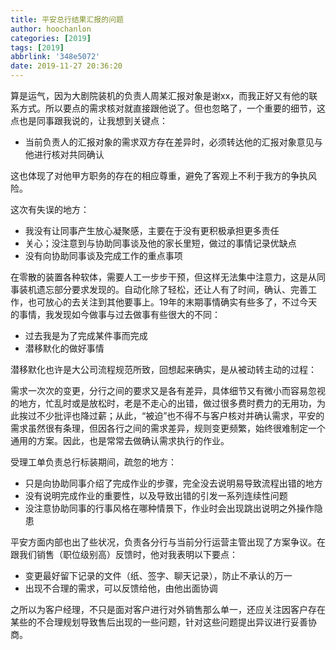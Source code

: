 ```yaml
---
title: 平安总行结果汇报的问题
author: hoochanlon
categories: [2019]
tags: [2019]
abbrlink: '348e5072'
date: 2019-11-27 20:36:20
---
```


算是运气，因为大剧院装机的负责人周某汇报对象是谢xx，而我正好又有他的联系方式。所以要点的需求核对就直接跟他说了。但也忽略了，一个重要的细节，这点也是同事跟我说的，让我想到关键点<!--more-->：

* 当前负责人的汇报对象的需求双方存在差异时，必须转达他的汇报对象意见与他进行核对共同确认

这也体现了对他甲方职务的存在的相应尊重，避免了客观上不利于我方的争执风险。

这次有失误的地方：

* 我没有让同事产生放心凝聚感，主要在于没有更积极承担更多责任
* 关心；没注意到与协助同事谈及他的家长里短，做过的事情记录优缺点
* 没有向协助同事谈及完成工作的重点事项

在零散的装置各种软体，需要人工一步步干预，但这样无法集中注意力，这是从同事装机遗忘部分要求发现的。自动化除了轻松，还让人有了时间，确认、完善工作，也可放心的去关注到其他要事上。19年的末期事情确实有些多了，不过今天的事情，我发现如今做事与过去做事有些很大的不同：

* 过去我是为了完成某件事而完成
* 潜移默化的做好事情

潜移默化也许是大公司流程规范所致，回想起来确实，是从被动转主动的过程：

需求一次次的变更，分行之间的要求又是各有差异，具体细节又有微小而容易忽视的地方，忙乱时或是放松时，老是不走心的出错，做过很多费时费力的无用功，为此挨过不少批评也降过薪；从此，“被迫”也不得不与客户核对并确认需求，平安的需求虽然很有条理，但因各行之间的需求差异，规则变更频繁，始终很难制定一个通用的方案。因此，也是常常去做确认需求执行的作业。

受理工单负责总行标装期间，疏忽的地方：

* 只是向协助同事介绍了完成作业的步骤，完全没去说明易导致流程出错的地方
* 没有说明完成作业的重要性，以及导致出错的引发一系列连续性问题
* 没注意协助同事的行事风格在哪种情景下，作业时会出现跳出说明之外操作隐患

平安方面内部也出了些状况，负责各分行与当前分行运营主管出现了方案争议。在跟我们销售（职位级别高）反馈时，他对我表明以下要点：

* 变更最好留下记录的文件（纸、签字、聊天记录），防止不承认的万一
* 出现不合理的需求，可以反馈给他，由他出面协调

之所以为客户经理，不只是面对客户进行对外销售那么单一，还应关注因客户存在某些的不合理规划导致售后出现的一些问题，针对这些问题提出异议进行妥善协商。